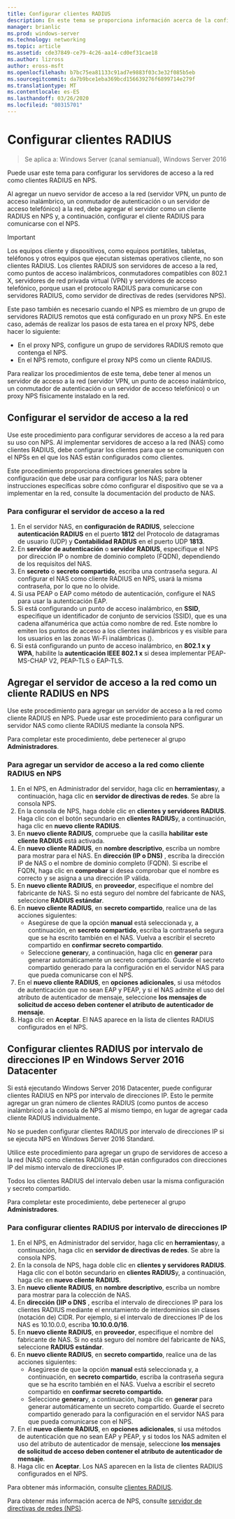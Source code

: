 ```yaml
---
title: Configurar clientes RADIUS
description: En este tema se proporciona información acerca de la configuración de clientes RADIUS para el servidor de directivas de redes en Windows Server 2016.
manager: brianlic
ms.prod: windows-server
ms.technology: networking
ms.topic: article
ms.assetid: cde37849-ce79-4c26-aa14-cd0ef31cae18
ms.author: lizross
author: eross-msft
ms.openlocfilehash: b7bc75ea81133c91ad7e9883f03c3e32f085b5eb
ms.sourcegitcommit: da7b9bce1eba369bcd156639276f6899714e279f
ms.translationtype: MT
ms.contentlocale: es-ES
ms.lasthandoff: 03/26/2020
ms.locfileid: "80315701"
---
```

# <a name="configure-radius-clients"></a>Configurar clientes RADIUS

>Se aplica a: Windows Server (canal semianual), Windows Server 2016

Puede usar este tema para configurar los servidores de acceso a la red como clientes RADIUS en NPS.

Al agregar un nuevo servidor de acceso a la red \(servidor VPN, un punto de acceso inalámbrico, un conmutador de autenticación o un servidor de acceso telefónico\) a la red, debe agregar el servidor como un cliente RADIUS en NPS y, a continuación, configurar el cliente RADIUS para comunicarse con el NPS.

>[!IMPORTANT]
>Los equipos cliente y dispositivos, como equipos portátiles, tabletas, teléfonos y otros equipos que ejecutan sistemas operativos cliente, no son clientes RADIUS. Los clientes RADIUS son servidores de acceso a la red, como puntos de acceso inalámbricos, conmutadores compatibles con 802.1 X, servidores de red privada virtual (VPN) y servidores de acceso telefónico, porque usan el protocolo RADIUS para comunicarse con servidores RADIUS, como servidor de directivas de redes \(servidores NPS\).

Este paso también es necesario cuando el NPS es miembro de un grupo de servidores RADIUS remotos que está configurado en un proxy NPS. En este caso, además de realizar los pasos de esta tarea en el proxy NPS, debe hacer lo siguiente:

- En el proxy NPS, configure un grupo de servidores RADIUS remoto que contenga el NPS.
- En el NPS remoto, configure el proxy NPS como un cliente RADIUS.

Para realizar los procedimientos de este tema, debe tener al menos un servidor de acceso a la red \(servidor VPN, un punto de acceso inalámbrico, un conmutador de autenticación o un servidor de acceso telefónico\) o un proxy NPS físicamente instalado en la red.

## <a name="configure-the-network-access-server"></a>Configurar el servidor de acceso a la red

Use este procedimiento para configurar servidores de acceso a la red para su uso con NPS. Al implementar servidores de acceso a la red (NAS) como clientes RADIUS, debe configurar los clientes para que se comuniquen con el NPSs en el que los NAS están configurados como clientes.

Este procedimiento proporciona directrices generales sobre la configuración que debe usar para configurar los NAS; para obtener instrucciones específicas sobre cómo configurar el dispositivo que se va a implementar en la red, consulte la documentación del producto de NAS.

### <a name="to-configure-the-network-access-server"></a>Para configurar el servidor de acceso a la red

1. En el servidor NAS, en **configuración de RADIUS**, seleccione **autenticación RADIUS** en el puerto **1812** del Protocolo de datagramas de usuario (UDP) y **Contabilidad RADIUS** en el puerto UDP **1813**.
2. En **servidor de autenticación** o **servidor RADIUS**, especifique el NPS por dirección IP o nombre de dominio completo (FQDN), dependiendo de los requisitos del NAS. 
3. En **secreto** o **secreto compartido**, escriba una contraseña segura. Al configurar el NAS como cliente RADIUS en NPS, usará la misma contraseña, por lo que no lo olvide.
4. Si usa PEAP o EAP como método de autenticación, configure el NAS para usar la autenticación EAP.
5. Si está configurando un punto de acceso inalámbrico, en **SSID**, especifique un identificador de conjunto de servicios \(SSID\), que es una cadena alfanumérica que actúa como nombre de red. Este nombre lo emiten los puntos de acceso a los clientes inalámbricos y es visible para los usuarios en las zonas Wi-Fi inalámbricas \(\).
6. Si está configurando un punto de acceso inalámbrico, en **802.1 x y WPA**, habilite la **autenticación IEEE 802.1 x** si desea implementar PEAP-MS-CHAP V2, PEAP-TLS o EAP-TLS.

## <a name="add-the-network-access-server-as-a-radius-client-in-nps"></a>Agregar el servidor de acceso a la red como un cliente RADIUS en NPS

Use este procedimiento para agregar un servidor de acceso a la red como cliente RADIUS en NPS. Puede usar este procedimiento para configurar un servidor NAS como cliente RADIUS mediante la consola NPS.

Para completar este procedimiento, debe pertenecer al grupo **Administradores**.

### <a name="to-add-a-network-access-server-as-a-radius-client-in-nps"></a>Para agregar un servidor de acceso a la red como cliente RADIUS en NPS

1. En el NPS, en Administrador del servidor, haga clic en **herramientas**y, a continuación, haga clic en **servidor de directivas de redes**. Se abre la consola NPS.
2. En la consola de NPS, haga doble clic en **clientes y servidores RADIUS**. Haga clic con el botón secundario en **clientes RADIUS**y, a continuación, haga clic en **nuevo cliente RADIUS**. 
3. En **nuevo cliente RADIUS**, compruebe que la casilla **habilitar este cliente RADIUS** está activada.
4. En **nuevo cliente RADIUS**, en **nombre descriptivo**, escriba un nombre para mostrar para el NAS. En **dirección (IP o DNS)** , escriba la dirección IP de NAS o el nombre de dominio completo (FQDN). Si escribe el FQDN, haga clic en **comprobar** si desea comprobar que el nombre es correcto y se asigna a una dirección IP válida. 
5. En **nuevo cliente RADIUS**, en **proveedor**, especifique el nombre del fabricante de NAS. Si no está seguro del nombre del fabricante de NAS, seleccione **RADIUS estándar**.
6. En **nuevo cliente RADIUS**, en **secreto compartido**, realice una de las acciones siguientes:
    - Asegúrese de que la opción **manual** está seleccionada y, a continuación, en **secreto compartido**, escriba la contraseña segura que se ha escrito también en el NAS. Vuelva a escribir el secreto compartido en **confirmar secreto compartido**.
    - Seleccione **generar**y, a continuación, haga clic en **generar** para generar automáticamente un secreto compartido. Guarde el secreto compartido generado para la configuración en el servidor NAS para que pueda comunicarse con el NPS.
7. En el **nuevo cliente RADIUS**, en **opciones adicionales**, si usa métodos de autenticación que no sean EAP y PEAP, y si el NAS admite el uso del atributo de autenticador de mensaje, seleccione **los mensajes de solicitud de acceso deben contener el atributo de autenticador de mensaje**.
8. Haga clic en **Aceptar**. El NAS aparece en la lista de clientes RADIUS configurados en el NPS.

## <a name="configure-radius-clients-by-ip-address-range-in-windows-server-2016-datacenter"></a>Configurar clientes RADIUS por intervalo de direcciones IP en Windows Server 2016 Datacenter

Si está ejecutando Windows Server 2016 Datacenter, puede configurar clientes RADIUS en NPS por intervalo de direcciones IP. Esto le permite agregar un gran número de clientes RADIUS (como puntos de acceso inalámbrico) a la consola de NPS al mismo tiempo, en lugar de agregar cada cliente RADIUS individualmente.

No se pueden configurar clientes RADIUS por intervalo de direcciones IP si se ejecuta NPS en Windows Server 2016 Standard.

Utilice este procedimiento para agregar un grupo de servidores de acceso a la red (NAS) como clientes RADIUS que están configurados con direcciones IP del mismo intervalo de direcciones IP.

Todos los clientes RADIUS del intervalo deben usar la misma configuración y secreto compartido.

Para completar este procedimiento, debe pertenecer al grupo **Administradores**.

### <a name="to-set-up-radius-clients-by-ip-address-range"></a>Para configurar clientes RADIUS por intervalo de direcciones IP

1. En el NPS, en Administrador del servidor, haga clic en **herramientas**y, a continuación, haga clic en **servidor de directivas de redes**. Se abre la consola NPS.
2. En la consola de NPS, haga doble clic en **clientes y servidores RADIUS**. Haga clic con el botón secundario en **clientes RADIUS**y, a continuación, haga clic en **nuevo cliente RADIUS**.
3. En **nuevo cliente RADIUS**, en **nombre descriptivo**, escriba un nombre para mostrar para la colección de NAS.
4. En **dirección \(\)IP o DNS** , escriba el intervalo de direcciones IP para los clientes RADIUS mediante el enrutamiento de interdominios sin clases \(notación de\) CIDR. Por ejemplo, si el intervalo de direcciones IP de los NAS es 10.10.0.0, escriba **10.10.0.0/16**.
5. En **nuevo cliente RADIUS**, en **proveedor**, especifique el nombre del fabricante de NAS. Si no está seguro del nombre del fabricante de NAS, seleccione **RADIUS estándar**.
6. En **nuevo cliente RADIUS**, en **secreto compartido**, realice una de las acciones siguientes:
    - Asegúrese de que la opción **manual** está seleccionada y, a continuación, en **secreto compartido**, escriba la contraseña segura que se ha escrito también en el NAS. Vuelva a escribir el secreto compartido en **confirmar secreto compartido**.
    - Seleccione **generar**y, a continuación, haga clic en **generar** para generar automáticamente un secreto compartido. Guarde el secreto compartido generado para la configuración en el servidor NAS para que pueda comunicarse con el NPS.
7. En el **nuevo cliente RADIUS**, en **opciones adicionales**, si usa métodos de autenticación que no sean EAP y PEAP, y si todos los NAS admiten el uso del atributo de autenticador de mensaje, seleccione **los mensajes de solicitud de acceso deben contener el atributo de autenticador de mensaje**.
8. Haga clic en **Aceptar**. Los NAS aparecen en la lista de clientes RADIUS configurados en el NPS.

Para obtener más información, consulte [clientes RADIUS](nps-radius-clients.md).

Para obtener más información acerca de NPS, consulte [servidor de directivas de redes (NPS)](nps-top.md).
